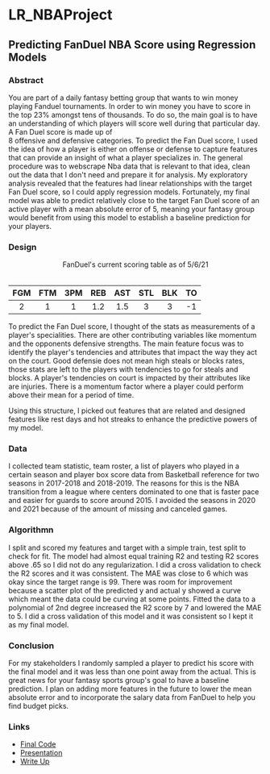 # LR_NBAProject

## Predicting FanDuel NBA Score using Regression Models

### Abstract

You are part of a daily fantasy betting group that wants to win money playing Fanduel tournaments. In order to win money you have to score in the top 23% amongst tens of thousands. To do so, the main goal is to have an understanding of which players will score well during that particular day. A Fan Duel score is made up of  
8 offensive and defensive categories. To predict the Fan Duel score, I used the idea of how a player is either on offense or defense to capture features that can provide an insight of what a player specializes in. The general procedure was to webscrape Nba data that is relevant to that idea, clean out the data that I don't need and prepare it for analysis. My exploratory analysis revealed that the features had linear relationships with the target Fan Duel score, so I could apply regression models. Fortunately, my final model was able to predict relatively close to the target Fan Duel score of an active player with a mean absolute error of 5, meaning your fantasy group would benefit from using this model to establish a baseline prediction for your players.

### Design

<div>
<center>FanDuel's current scoring table as of 5/6/21 </center><br>

| FGM | FTM | 3PM | REB | AST | STL | BLK | TO | 
| :-: | :-: | :-: | :-: | :-: | :-: | :-: | :-: |
| 2 | 1 | 1 | 1.2 | 1.5 | 3 | 3 | -1 |
</div>    

To predict the Fan Duel score, I thought of the stats as measurements of a player's specialities. There are other contributing variables like momentum and the opponents defensive strengths. The main feature focus was to identify the player's tendencies and attributes that impact the way they act on the court. Good defensie does not mean high steals or blocks rates, those stats are left to the players with tendencies to go for steals and blocks. A player's tendencies on court is impacted by their attributes like are injuries. There is a momentum factor where a player could perform above their mean for a period of time.

Using this structure, I picked out features that are related and designed features like rest days and hot streaks to enhance the predictive powers of my model. 

### Data

I collected team statistic, team roster, a list of players who played in a certain season and player box score data from Basketball reference for two seasons in 2017-2018 and 2018-2019. The reasons for this is the NBA transition from a league where centers dominated to one that is faster pace and easier for guards to score around 2015. I avoided the seasons in 2020 and 2021 because of the amount of missing and canceled games.  

### Algorithmn 

I split and scored my features and target with a simple train, test split to check for fit. The model had almost equal training R2 and testing R2 scores above .65 so I did not do any regularization. I did a cross validation to check the R2 scores and it was consistent. The MAE was close to 6 which was okay since the target range is 99. There was room for improvement because a scatter plot of the predicted y and actual y showed a curve which meant the data could be curving at some points. Fitted the data to a polynomial of 2nd degree increased the R2 score by 7 and lowered the MAE to 5. I did a cross validation of this model and it was consistent so I kept it as my final model.

### Conclusion

For my stakeholders I randomly sampled a player to predict his score with the final model and it was less than one point away from the actual. This is great news for your fantasy sports group's goal to have a baseline prediction. I plan on adding more features in the future to lower the mean absolute error and to incorporate the salary data from FanDuel to help you find budget picks. 

### Links

- [Final Code]('https://github.com/Dong-Zhen/LR_NBAProject/blob/main/Final%20Code.ipynb')
- [Presentation]('https://github.com/Dong-Zhen/LR_NBAProject/blob/main/Predicting%20FD%20Score.pdf')
- [Write Up]('https://github.com/Dong-Zhen/LR_NBAProject')
